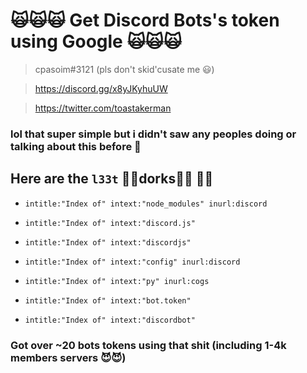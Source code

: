 # 🙀🙀🙀 Get Discord Bots's token using Google 🙀🙀🙀

> cpasoim#3121 (pls don't skid'cusate me 😃)

> https://discord.gg/x8yJKyhuUW 

> https://twitter.com/toastakerman

### lol that super simple but i didn't saw any peoples doing or talking about this before 🧐

## Here are the `l33t` 👨‍💻dorks👨‍💻 🥶🥶

* `intitle:"Index of" intext:"node_modules" inurl:discord`

* `intitle:"Index of" intext:"discord.js"`

* `intitle:"Index of" intext:"discordjs"`

* `intitle:"Index of" intext:"config" inurl:discord`

* `intitle:"Index of" intext:"py" inurl:cogs`

* `intitle:"Index of" intext:"bot.token"`

* `intitle:"Index of" intext:"discordbot"`

### Got over ~20 bots tokens using that shit (including 1-4k members servers 😈😈)
